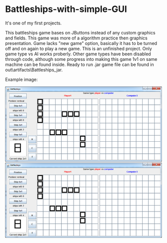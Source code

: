 # Battleships-with-simple-GUI
It's one of my first projects.

This battleships game bases on JButtons instead of any custom graphics and fields. This game was more of a algorithm practice then graphics presentation.
Game lacks "new game" option, basically it has to be turned off and on again to play a new game. This is an unfinished project. 
Only game type vs AI works proberly. Other game types have been disabled through code, although some progress into making this game 1v1 on 
same machine can be found inside. Ready to run .jar game file can be found in out\artifacts\Battleships_jar.

Example image:


![alt text](https://raw.githubusercontent.com/czesiek717/Battleships-with-simple-GUI/master/res/example.png)
![alt text](https://raw.githubusercontent.com/czesiek717/Battleships-with-simple-GUI/master/res/example.png)
